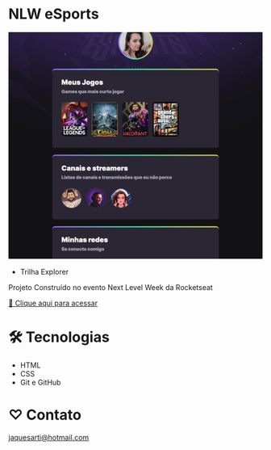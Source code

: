 # NLW eSports

![preview](./github/preview.png)

- Trilha Explorer

Projeto Construído no evento Next Level Week da Rocketseat

[🔗 Clique aqui para acessar](https://jaquesarti.github.io/nlw-esports-explorer)

# 🛠️ Tecnologias

- HTML
- CSS
- Git e GitHub

# ♡ Contato

jaquesarti@hotmail.com
